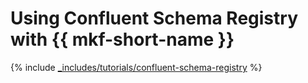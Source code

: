 # Using Confluent Schema Registry with {{ mkf-short-name }}

{% include [_includes/tutorials/confluent-schema-registry](../../_includes/tutorials/kafka-confluent-schema-registry.md) %}

